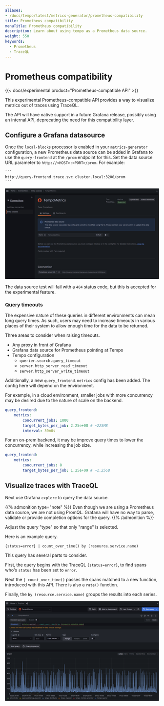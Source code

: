 ```yaml
---
aliases:
- /docs/tempo/latest/metrics-generator/prometheus-compatibility
title: Prometheus compatibility
menuTitle: Prometheus compatibility
description: Learn about using tempo as a Prometheus data source.
weight: 550
keywords:
  - Prometheus
  - TraceQL
---
```


# Prometheus compatibility

{{< docs/experimental product="Prometheus-compatible API"  >}}

This experimental Prometheus-compatible API provides a way to visualize metrics out of traces using TraceQL.

The API will have native support in a future Grafana release, possibly using an internal API, deprecating the need for
this compatibility layer.

## Configure a Grafana datasource

Once the `local-blocks` processor is enabled in your `metrics-generator`
configuration, a new Prometheus data source can be added in Grafana to use the
`query-frontend` at the `/prom` endpoint for this.  Set the data source URL
parameter to `http://<HOST>:<PORT>/prom`.  For example:

    ```
    http://query-frontend.trace.svc.cluster.local:3200/prom
    ```

<p align="center"><img src="datasource.png" alt="Metrics visualization in Grafana "></p>

The data source test will fail with a `404` status code, but this is accepted
for the experimental feature.

### Query timeouts

The expensive nature of these queries in different environments can mean long
query times.  As such, users may need to increase timeouts in various places of
their system to allow enough time for the data to be returned.

Three areas to consider when raising timeouts.

  - Any proxy in front of Grafana
  - Grafana data source for Prometheus pointing at Tempo
  - Tempo configuration
    - `querier.search.query_timeout`
    - `server.http_server_read_timeout`
    - `server.http_server_write_timeout`

Additionally, a new `query_frontend.metrics` config has been added.  The config
here will depend on the environment.

For example, in a cloud environment, smaller jobs with more concurrency may be
desired due to the nature of scale on the backend.

```yaml
query_frontend:
    metrics:
        concurrent_jobs: 1000
        target_bytes_per_job: 2.25e+08 # ~225MB
        interval: 30m0s
```

For an on-prem backend, it may be improve query times to lower the concurrency,
while increasing the job size.

```yaml
query_frontend:
    metrics:
        concurrent_jobs: 8
        target_bytes_per_job: 1.25e+09 # ~1.25GB
```

## Visualize traces with TraceQL

Next use Grafana `explore` to query the data source.

{{% admonition type="note" %}}
Even though we are using a Prometheus data source, we are not using PromQL. Grafana will have no way to parse, validate or provide completion options for the query.
{{% /admonition %}}

Adjust the query "type" so that only "range" is selected.

Here is an example query.

```
{status=error} | count_over_time() by (resource.service.name)
```

<!-- TODO: Point to supporting traceql docs. -->

This query has several parts to consider.

First, the query begins with the TraceQL `{status=error}`, to find spans who's `status` has been set to `error`.

Next the `| count_over_time()` passes the spans matched to a new function,
introduced with this API.  There is also a `rate()` function.

Finally, the `by (resource.service.name)` groups the results into each series.

<p align="center"><img src="explore.png" alt="Metrics visualization in Grafana "></p>
